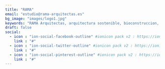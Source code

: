 ```yaml
---
title: "RAMA"
email: "estudio@rama-arquitectas.es"
bg_image: "images/logo1.jpg"
keywords: "RAMA Arquitectas, arquitectura sostenible, bioconstruccion, reformas madrid, estudio de arquitectura"
draft: false
social:
  - icon : "ion-social-facebook-outline" #ionicon pack v2 : https://ionicons.com/v2/
    link : "#"
  - icon : "ion-social-twitter-outline" #ionicon pack v2 : https://ionicons.com/v2/
    link : "#"
  - icon : "ion-social-pinterest-outline" #ionicon pack v2 : https://ionicons.com/v2/
    link : "#"
---
```


